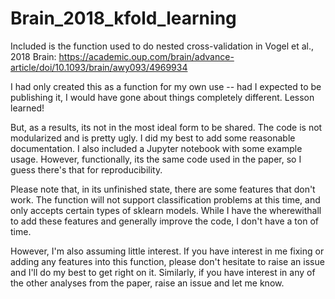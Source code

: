 # Brain_2018_kfold_learning

Included is the function used to do nested cross-validation in Vogel et al., 2018 Brain:
https://academic.oup.com/brain/advance-article/doi/10.1093/brain/awy093/4969934

I had only created this as a function for my own use -- had I expected to be publishing it, I would have gone about things completely different. Lesson learned!

But, as a results, its not in the most ideal form to be shared. The code is not modularized and is pretty ugly. I did my best to add some reasonable documentation. I also included a Jupyter notebook with some example usage. However, functionally, its the same code used in the paper, so I guess there's that for reproducibility.

Please note that, in its unfinished state, there are some features that don't work. The function will not support classification problems at this time, and only accepts certain types of sklearn models. While I have the wherewithall to add these features and generally improve the code, I don't have a ton of time. 

However, I'm also assuming little interest. If you have interest in me fixing or adding any features into this function, please don't hesitate to raise an issue and I'll do my best to get right on it. Similarly, if you have interest in any of the other analyses from the paper, raise an issue and let me know.

